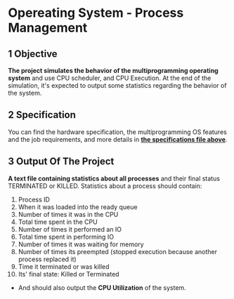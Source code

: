 # Opereating System - Process Management
## 1 Objective
**The project simulates the behavior of the multiprogramming operating system** and use CPU scheduler, and CPU Execution. At the end of the simulation, it's expected to output some statistics regarding the behavior of the system.

## 2 Specification
You can find the hardware specification, the multiprogramming OS features and the job requirements, and more details in [**the specifications file above**](https://github.com/Faisal-AlDhuwayhi/OS-Process-Management/blob/master/Specifications.pdf).


## 3 Output Of The Project
**A text file containing statistics about all processes** and their final status TERMINATED or KILLED. Statistics about a process should contain:
1.	Process ID
1.	When it was loaded into the ready queue
1.	Number of times it was in the CPU
1.	Total time spent in the CPU
1.	Number of times it performed an IO 
1.	Total time spent in performing IO
1.	Number of times it was waiting for memory 
1.	Number of times its preempted (stopped execution because another process replaced it)
1.	Time it terminated or was killed
1.	Its' final state: Killed or Terminated

- And should also output the **CPU Utilization** of the system.

